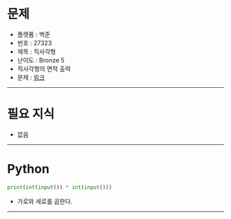 # 문제
- 플랫폼 : 백준
- 번호 : 27323
- 제목 : 직사각형
- 난이도 : Bronze 5
- 직사각형의 면적 출력
- 문제 : <a href="https://www.acmicpc.net/problem/27323" target="_blank">링크</a>

---

# 필요 지식
- 없음

---

# Python
```python
print(int(input()) * int(input()))
```
- 가로와 세로를 곱한다.

---
